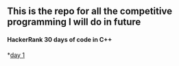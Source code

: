 ## This is the repo for all the competitive programming I will do in future

#### HackerRank 30 days of code in C++
*[day 1](/HackerRank/hack_1.cpp)
